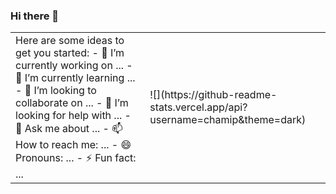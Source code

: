 ### Hi there 👋

<!--
**chamip/chamip** is a ✨ _special_ ✨ repository because its `README.md` (this file) appears on your GitHub 

profile.

Here are some ideas to get you started:

- 🔭 I’m currently working on ...
- 🌱 I’m currently learning ...
- 👯 I’m looking to collaborate on ...
- 🤔 I’m looking for help with ...
- 💬 Ask me about ...
- 📫 How to reach me: ...
- 😄 Pronouns: ...
- ⚡ Fun fact: ...
  -->

<html>
    <table style="margin-left: auto; margin-right: auto;">
        <tr>
            <td>
                <!--左侧内容-->
Here are some ideas to get you started:
    - 🔭 I’m currently working on ...
    - 🌱 I’m currently learning ...
    - 👯 I’m looking to collaborate on ...
    - 🤔 I’m looking for help with ...
    - 💬 Ask me about ...
    - 📫 How to reach me: ...
    - 😄 Pronouns: ...
    - ⚡ Fun fact: ...
            </td>
            <td>
                <!--右侧内容-->
![](https://github-readme-stats.vercel.app/api?username=chamip&theme=dark)
            </td>
        </tr>
    </table>

</html>

